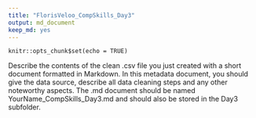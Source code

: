 ```yaml
---
title: "FlorisVeloo_CompSkills_Day3"
output: md_document
keep_md: yes
---
```


```{r setup, include=FALSE}
knitr::opts_chunk$set(echo = TRUE)
```

Describe the contents of the clean .csv file you just created with a short document
formatted in Markdown. In this metadata document, you should give the data source,
describe all data cleaning steps and any other noteworthy aspects. The .md document
should be named YourName_CompSkills_Day3.md and should also be stored in the
Day3 subfolder.